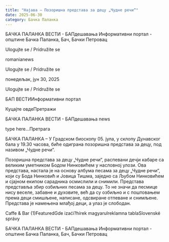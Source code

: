 ```yaml
---
title: "Најава – Позоришна представа за децу „Чудне речи“"
date: 2025-06-30
category: Бачка Паланка
---
```


БАЧКА ПАЛАНКА ВЕСТИ - БАПдешавања Информативни портал - општине Бачка Паланка, Бач, Бачки Петровац

Ulogujte se / Pridružite se

romanianews

Ulogujte se / Pridružite se

понедељак, јун 30, 2025

Ulogujte se / Pridružite se

БАП ВЕСТИИнформативни портал

Куцајте овдеПретражи

БАЧКА ПАЛАНКА ВЕСТИ - БАПдешавања news

type here...Претрага

БАЧКА ПАЛАНКА – У Градском биоскопу 05. јула, у склопу Дунавског бала у 19.30 часова, биће одиграна позоришна представа за децу, под називом „Чудне речи“.

Позоришна представа за децу „Чудне речи“, распевани дечји кабаре са великим уметником Бодом Нинковићем у насловној улози. Ова представа, настала је на основу албума песама за децу „Чудне речи“, који су Бода Нинковић и Јовица Тишма, заједно са Љубом Нинковићем и сјајном екипом сарадника осмислили и снимили. Представа представља збир озбиљних песама за децу. То не значи да песмице нису веселе, забавне и духовите, већ да су озбиљно и с поштовањем према деци смишљене, написане, одсвиране отпеване и снимљене. Представа је намењена млађој деци, а улаз је слободан.

Caffe & Bar (1)FeaturedGde izaći?hírek magyarulreklamna tablaSlovenské správy

БАЧКА ПАЛАНКА ВЕСТИ - БАПдешавања Информативни портал - општине Бачка Паланка, Бач, Бачки Петровац

